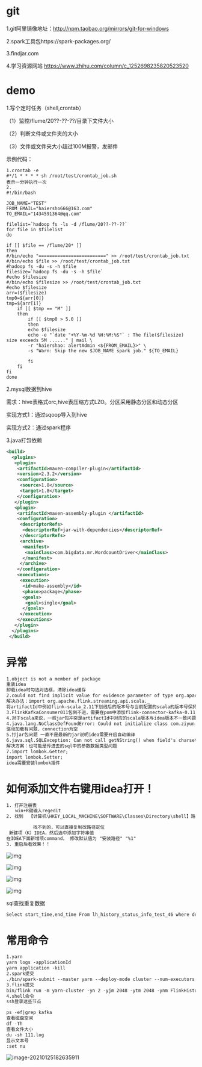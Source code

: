# git

1.git阿里镜像地址：http://npm.taobao.org/mirrors/git-for-windows

2.spark工具包https://spark-packages.org/

3.findjar.com

4.学习资源网站 https://www.zhihu.com/column/c_1252698235820523520

# demo

1.写个定时任务（shell,crontab）

（1）监控/flume/20??-??-??/目录下文件大小

（2）判断文件或文件夹的大小

（3）文件或文件夹大小超过100M报警，发邮件 

示例代码：

```
1.crontab -e
#*/1 * * * * sh /root/test/crontab_job.sh
表示一分钟执行一次
2.
#!/bin/bash

JOB_NAME="TEST"
FROM_EMAIL="haiersho666@163.com"
TO_EMAIL="1434591364@qq.com"

filelist=`hadoop fs -ls -d /flume/20??-??-??`
for file in $filelist
do

if [[ $file == /flume/20* ]]
then
#/bin/echo "=========================" >> /root/test/crontab_job.txt
#/bin/echo $file >> /root/test/crontab_job.txt
#hadoop fs -du -s -h $file
filesize=`hadoop fs -du -s -h $file`
#echo $filesize
#/bin/echo $filesize >> /root/test/crontab_job.txt
#echo $filesize
arr=($filesize)
tmp0=${arr[0]}
tmp=${arr[1]}
    if [[ $tmp == "M" ]]
    then
        if [[ $tmp0 > 5.0 ]]
        then
        echo $filesize
        echo -e "`date "+%Y-%m-%d %H:%M:%S"` : The file($filesize) size exceeds 5M ......" | mail \
        -r "haiershao: alertAdmin <${FROM_EMAIL}>" \
        -s "Warn: Skip the new $JOB_NAME spark job." ${TO_EMAIL}

        fi
    fi
fi
done

```

2.mysql数据到hive

需求：hive表格式orc,hive表压缩方式LZO。分区采用静态分区和动态分区

实现方式1：通过sqoop导入到hive

实现方式2：通过spark程序



3.java打包依赖

```xml
<build>
  <plugins>
   <plugin>
    <artifactId>maven-compiler-plugin</artifactId>
    <version>2.3.2</version>
    <configuration>
     <source>1.8</source>
     <target>1.8</target>
    </configuration>
   </plugin>
   <plugin>
    <artifactId>maven-assembly-plugin </artifactId>
    <configuration>
     <descriptorRefs>
      <descriptorRef>jar-with-dependencies</descriptorRef>
     </descriptorRefs>
     <archive>
      <manifest>
       <mainClass>com.bigdata.mr.WordcountDriver</mainClass>
      </manifest>
     </archive>
    </configuration>
    <executions>
     <execution>
      <id>make-assembly</id>
      <phase>package</phase>
      <goals>
       <goal>single</goal>
      </goals>
     </execution>
    </executions>
   </plugin>
  </plugins>
 </build>
```

# 异常

```xml
1.object is not a member of package
重装idea
卸载idea时勾选对选框，清除idea缓存
2.could not find implicit value for evidence parameter of type org.apache.flink.api.common..
解决办法：import org.apache.flink.streaming.api.scala._
将artifactId中例如flink-scala_2.11下划线后的版本号与当前配置的scala的版本号保持一致
3.FlinkKafkaConsumer011包倒不进，需要在pom中添加flink-connector-kafka-0.11_2.11小版本号
4.对于scala来说，一般jar包冲突是artifactId中对应的scala版本与idea版本不一致问题
4.java.lang.NoClassDefFoundError: Could not initialize class com.ziyun.historystatus.util.MysqlUtil$
驱动加载有问题、connection为空
5.打jar包问题 一直不是最新的jar说明idea需要开启自动编译
6.java.sql.SQLException: Can not call getNString() when field's charset isn't UTF-8 
解决方案：也可能是传进去的sql中的参数数据类型问题
7.import lombok.Getter;
import lombok.Setter;
idea需要安装lombok插件
```

# 如何添加文件右键用idea打开！

```xml
1. 打开注册表
　　win+R键输入regedit
2. 找到  【计算机\HKEY_LOCAL_MACHINE\SOFTWARE\Classes\Directory\shell】路径

　　　　　　找不到的，可以直接复制改路径定位
 新建项（K）IDEA，然后选中添加字符串值
在IDEA下面新增项command， 修改默认值为 "安装路径" "%1"
3. 重启后看效果！！
```

![img](other.assets/1351763-20191030090930480-1588166556.png)

![img](other.assets/1351763-20191030090910790-1003217356.png)

![img](other.assets/1351763-20191030091334888-991713327.png)

![img](other.assets/1351763-20191030091834538-828869319.png)



sql查找重复数据

```xml
Select start_time,end_time From lh_history_status_info_test_46 where device_id = '16057' group by start_time,end_time having count (*)>1
```

# 常用命令

```xml
1.yarn
yarn logs -applicationId
yarn application -kill 
2.spark提交
./bin/spark-submit --master yarn --deploy-mode cluster --num-executors 3 --executor-cores 1 --executor-memory 2G --name OperationRateCal_Test --conf spark.executor.memoryOverhead=1g --properties-file /home/ubuntu/spark_job/project/new_project/spark_history_offline.conf --class com.ziyun.operationrate.start.OperationRateCal /home/ubuntu/spark_job/project/new_project/operation_rate-1.0-SNAPSHOT.jar
3.flink提交
bin/flink run -m yarn-cluster -yn 2 -yjm 2048 -ytm 2048 -ynm FlinkHistoryStatusCal_15min_140 /home/ubuntu/flink_job/project/new_history_status/flinkkafkatohistorystatuscal-1.0-SNAPSHOT-jar-with-dependencies.jar
4.shell命令
ssh登录这些节点

ps -ef|grep kafka
查看磁盘空间
df -Th
查看文件大小
du -sh 111.log
显示文本号
:set nu
```

![image-20210125182635911](other.assets/image-20210125182635911.png)